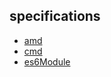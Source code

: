 ## specifications
- [amd](./amd/README.md)
- [cmd](./cmd/README.md)
- [es6Module](./es6Module/README.md)
